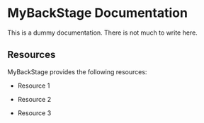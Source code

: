 # MyBackStage Documentation

This is a dummy documentation. There is not much to write here.



## Resources
MyBackStage provides the following resources:

* Resource 1

* Resource 2

* Resource 3
